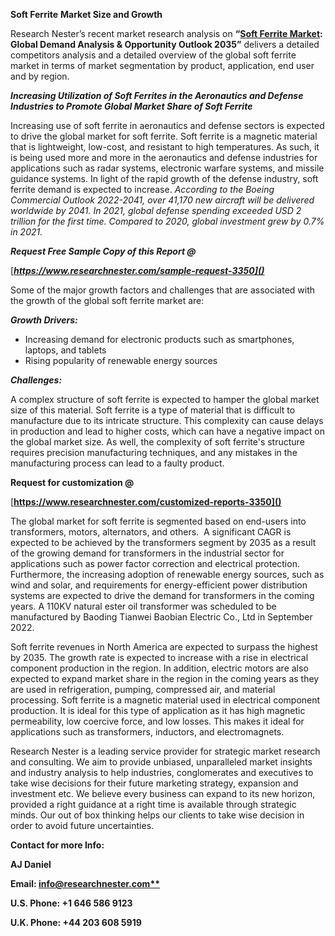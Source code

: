 ﻿**Soft Ferrite** **Market Size and Growth**

Research Nester’s recent market research analysis on **“[Soft Ferrite Market](https://researchnester.com/reports/soft-ferrite-market/3350): Global Demand Analysis & Opportunity Outlook 2035”** delivers a detailed competitors analysis and a detailed overview of the global soft ferrite market in terms of market segmentation by product, application, end user and by region. 

***Increasing Utilization of Soft Ferrites in the Aeronautics and Defense Industries to Promote Global Market Share of Soft Ferrite***

Increasing use of soft ferrite in aeronautics and defense sectors is expected to drive the global market for soft ferrite. Soft ferrite is a magnetic material that is lightweight, low-cost, and resistant to high temperatures. As such, it is being used more and more in the aeronautics and defense industries for applications such as radar systems, electronic warfare systems, and missile guidance systems. In light of the rapid growth of the defense industry, soft ferrite demand is expected to increase. *According to the Boeing Commercial Outlook 2022-2041, over 41,170 new aircraft will be delivered worldwide by 2041. In 2021, global defense spending exceeded USD 2 trillion for the first time. Compared to 2020, global investment grew by 0.7% in 2021.* 

<a name="_hlk153533803"></a>***Request Free Sample Copy of this Report @***

[***https://www.researchnester.com/sample-request-3350]()*** 

Some of the major growth factors and challenges that are associated with the growth of the global soft ferrite market are: 

***Growth Drivers:***

- Increasing demand for electronic products such as smartphones, laptops, and tablets
- Rising popularity of renewable energy sources

***Challenges:***

A complex structure of soft ferrite is expected to hamper the global market size of this material. Soft ferrite is a type of material that is difficult to manufacture due to its intricate structure. This complexity can cause delays in production and lead to higher costs, which can have a negative impact on the global market size. As well, the complexity of soft ferrite's structure requires precision manufacturing techniques, and any mistakes in the manufacturing process can lead to a faulty product. 

<a name="_hlk153533764"></a>**Request for customization @**

[**https://www.researchnester.com/customized-reports-3350]()** 

The global market for soft ferrite is segmented based on end-users into transformers, motors, alternators, and others.  A significant CAGR is expected to be achieved by the transformers segment by 2035 as a result of the growing demand for transformers in the industrial sector for applications such as power factor correction and electrical protection. Furthermore, the increasing adoption of renewable energy sources, such as wind and solar, and requirements for energy-efficient power distribution systems are expected to drive the demand for transformers in the coming years. A 110KV natural ester oil transformer was scheduled to be manufactured by Baoding Tianwei Baobian Electric Co., Ltd in September 2022.

Soft ferrite revenues in North America are expected to surpass the highest by 2035. The growth rate is expected to increase with a rise in electrical component production in the region. In addition, electric motors are also expected to expand market share in the region in the coming years as they are used in refrigeration, pumping, compressed air, and material processing. Soft ferrite is a magnetic material used in electrical component production. It is ideal for this type of application as it has high magnetic permeability, low coercive force, and low losses. This makes it ideal for applications such as transformers, inductors, and electromagnets. 

Research Nester is a leading service provider for strategic market research and consulting. We aim to provide unbiased, unparalleled market insights and industry analysis to help industries, conglomerates and executives to take wise decisions for their future marketing strategy, expansion and investment etc. We believe every business can expand to its new horizon, provided a right guidance at a right time is available through strategic minds. Our out of box thinking helps our clients to take wise decision in order to avoid future uncertainties.

**Contact for more Info:**

**AJ Daniel**

**Email: [info@researchnester.com**](mailto:info@researchnester.com)**

**U.S. Phone: +1 646 586 9123** 

**U.K. Phone: +44 203 608 5919**


